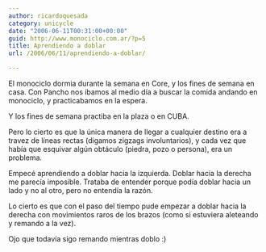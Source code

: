 ```yaml
---
author: ricardoquesada
category: unicycle
date: "2006-06-11T00:31:00+00:00"
guid: http://www.monociclo.com.ar/?p=5
title: Aprendiendo a doblar
url: /2006/06/11/aprendiendo-a-doblar/

---
```


El monociclo dormia durante la semana en Core, y los fines de semana en casa.
Con Pancho nos ibamos al medio día a buscar la comida andando en monociclo,
y practicabamos en la espera.

Y los fines de semana practiba en la plaza o en CUBA.

Pero lo cierto es que la única manera de llegar a cualquier destino era
a travez de líneas rectas (digamos zigzags involuntarios), y cada vez que
había que esquivar algún obtáculo (piedra, pozo o persona), era un problema.

Empecé aprendiendo a doblar hacia la izquierda.
Doblar hacia la derecha me parecía imposible.
Trataba de entender porque podía doblar hacia un lado y no al otro,
pero no entendía la razón.

Lo cierto es que con el paso del tiempo pude empezar a doblar hacia la derecha
con movimientos raros de los brazos
(como si estuviera aleteando y remando a la vez).

Ojo que todavía sigo remando mientras doblo :)
